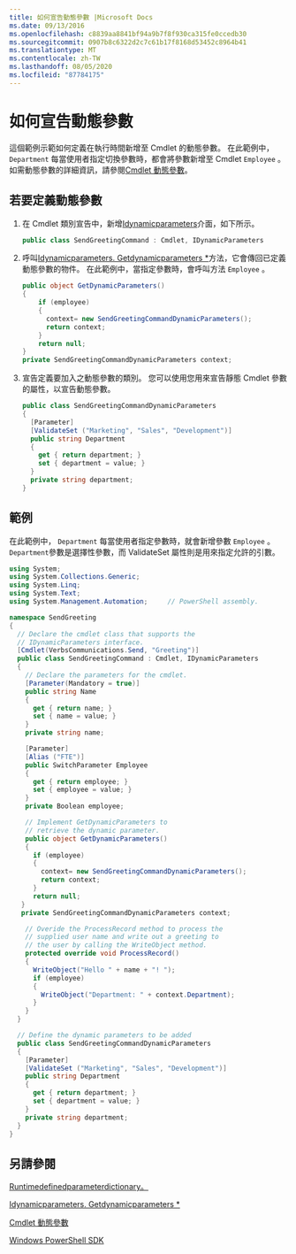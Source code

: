 ```yaml
---
title: 如何宣告動態參數 |Microsoft Docs
ms.date: 09/13/2016
ms.openlocfilehash: c8839aa8841bf94a9b7f8f930ca315fe0ccedb30
ms.sourcegitcommit: 0907b8c6322d2c7c61b17f8168d53452c8964b41
ms.translationtype: MT
ms.contentlocale: zh-TW
ms.lasthandoff: 08/05/2020
ms.locfileid: "87784175"
---
```

# <a name="how-to-declare-dynamic-parameters"></a>如何宣告動態參數

這個範例示範如何定義在執行時間新增至 Cmdlet 的動態參數。 在此範例中， `Department` 每當使用者指定切換參數時，都會將參數新增至 Cmdlet `Employee` 。 如需動態參數的詳細資訊，請參閱[Cmdlet 動態參數](./cmdlet-dynamic-parameters.md)。

## <a name="to-define-dynamic-parameters"></a>若要定義動態參數

1. 在 Cmdlet 類別宣告中，新增[Idynamicparameters](/dotnet/api/System.Management.Automation.IDynamicParameters)介面，如下所示。

   ```csharp
   public class SendGreetingCommand : Cmdlet, IDynamicParameters
   ```

2. 呼叫[Idynamicparameters. Getdynamicparameters *](/dotnet/api/System.Management.Automation.IDynamicParameters.GetDynamicParameters)方法，它會傳回已定義動態參數的物件。 在此範例中，當指定參數時，會呼叫方法 `Employee` 。

   ```csharp
   public object GetDynamicParameters()
   {
       if (employee)
       {
         context= new SendGreetingCommandDynamicParameters();
         return context;
       }
       return null;
   }
   private SendGreetingCommandDynamicParameters context;
   ```

3. 宣告定義要加入之動態參數的類別。 您可以使用您用來宣告靜態 Cmdlet 參數的屬性，以宣告動態參數。

   ```csharp
   public class SendGreetingCommandDynamicParameters
   {
     [Parameter]
     [ValidateSet ("Marketing", "Sales", "Development")]
     public string Department
     {
       get { return department; }
       set { department = value; }
     }
     private string department;
   }
   ```

## <a name="example"></a>範例

在此範例中， `Department` 每當使用者指定參數時，就會新增參數 `Employee` 。 `Department`參數是選擇性參數，而 ValidateSet 屬性則是用來指定允許的引數。

```csharp
using System;
using System.Collections.Generic;
using System.Linq;
using System.Text;
using System.Management.Automation;     // PowerShell assembly.

namespace SendGreeting
{
  // Declare the cmdlet class that supports the
  // IDynamicParameters interface.
  [Cmdlet(VerbsCommunications.Send, "Greeting")]
  public class SendGreetingCommand : Cmdlet, IDynamicParameters
  {
    // Declare the parameters for the cmdlet.
    [Parameter(Mandatory = true)]
    public string Name
    {
      get { return name; }
      set { name = value; }
    }
    private string name;

    [Parameter]
    [Alias ("FTE")]
    public SwitchParameter Employee
    {
      get { return employee; }
      set { employee = value; }
    }
    private Boolean employee;

    // Implement GetDynamicParameters to
    // retrieve the dynamic parameter.
    public object GetDynamicParameters()
    {
      if (employee)
      {
        context= new SendGreetingCommandDynamicParameters();
        return context;
      }
      return null;
   }
   private SendGreetingCommandDynamicParameters context;

    // Overide the ProcessRecord method to process the
    // supplied user name and write out a greeting to
    // the user by calling the WriteObject method.
    protected override void ProcessRecord()
    {
      WriteObject("Hello " + name + "! ");
      if (employee)
      {
        WriteObject("Department: " + context.Department);
      }
    }
  }

  // Define the dynamic parameters to be added
  public class SendGreetingCommandDynamicParameters
  {
    [Parameter]
    [ValidateSet ("Marketing", "Sales", "Development")]
    public string Department
    {
      get { return department; }
      set { department = value; }
    }
    private string department;
  }
}
```

## <a name="see-also"></a>另請參閱

[Runtimedefinedparameterdictionary。](/dotnet/api/System.Management.Automation.RuntimeDefinedParameterDictionary)

[Idynamicparameters. Getdynamicparameters *](/dotnet/api/System.Management.Automation.IDynamicParameters.GetDynamicParameters)

[Cmdlet 動態參數](./cmdlet-dynamic-parameters.md)

[Windows PowerShell SDK](../windows-powershell-reference.md)
